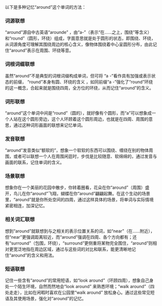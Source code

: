 以下是多种记忆“around”这个单词的方法：

### 词源联想
“around”源自中古英语“arounde” ，由“a-”（表示“在……之上，围绕”等含义）和“round”（圆形，环绕）组成，字面意思就是处于圆形的状态，即围绕、环绕，从词源角度可理解其围绕周边的核心含义，像物体围绕着中心呈圆形分布，由此记住“around”表示在周围、环绕等意。 

### 词根词缀联想 
虽然“around”不是典型的词根词缀构成单词，但可将 “a -”看作具有加强或表示状态的前缀， “round”本身有圆、环绕的含义 ，如同前缀“a -”强化了“round”环绕的这一概念，合起来就是围绕四周，全方位的环绕，从而记住“around”的含义。 

### 词形联想 
“around”这个单词中间是“round”（圆的），就好像有个圆形，而“a”可以想象成一个人站在这个圆形旁边，这个人环顾着这个圆形周边，也就是在四周、周围的意思，通过这种词形画面的联想来记忆单词。 

### 发音联想 
“around”发音类似“额软的”，想象一个软软的东西可以围绕、缠绕在别的物体周围，或者可以联想一个人在周围闲逛时，步伐是比较随意、软绵绵的，通过发音与画面的联系，记住单词的含义。 

### 场景联想 
想象你在一个美丽的花园中散步，你转着圈看，花朵在你“around”（周围）盛开，鸟儿在你“around”飞翔，蝴蝶在你“around”翩翩起舞。在这个生动的场景里，“around”就是你所处空间的四周，通过这样具体的场景，将单词与实际情境紧密相连，加深记忆。 

### 相关词汇联想 
想到“around”就联想到与之相关的表示位置关系的词，如“near”（在……附近），但“near”更强调距离较近，而“around”强调在四周、各个方向都有；还有“surround”（包围，环绕），“surround”更侧重将某物完全围住，“around”则相对更宽泛地指在周边区域，通过与这些词的对比和联系，能更清晰地记住“around”的含义和用法。 

### 短语联想 
记住一些含有“around”的常用短语，如“look around”（环顾四周），想象自己身处一个陌生环境，自然而然地会“look around” 来熟悉环境；“walk around”（四处走走），比如在闲暇时喜欢在公园里“walk around” 放松身心。通过这些常见短语及其使用场景，强化对“around”的记忆。 
